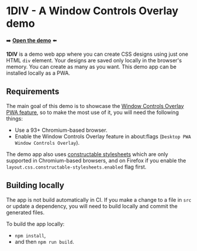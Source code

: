 # 1DIV - A Window Controls Overlay demo

➡️ **[Open the demo](https://microsoftedge.github.io/Demos/1DIV/dist/)** ⬅️

**1DIV** is a demo web app where you can create CSS designs using just one HTML `div` element. Your designs are saved only locally in the browser's memory. You can create as many as you want. This demo app can be installed locally as a PWA.

## Requirements

The main goal of this demo is to showcase the [Window Controls Overlay PWA feature](https://docs.microsoft.com/en-us/microsoft-edge/progressive-web-apps-chromium/how-to/window-controls-overlay), so to make the most use of it, you will need the following things:

* Use a 93+ Chromium-based browser.
* Enable the Window Controls Overlay feature in about:flags (`Desktop PWA Window Controls Overlay`).

The demo app also uses [constructable stylesheets](https://developers.google.com/web/updates/2019/02/constructable-stylesheets) which are only supported in Chromium-based browsers, and on Firefox if you enable the `layout.css.constructable-stylesheets.enabled` flag first.

## Building locally

The app is not build automatically in CI. If you make a change to a file in `src` or update a dependency, you will need to build locally and commit the generated files.

To build the app locally:

* `npm install`,
* and then `npm run build`.
